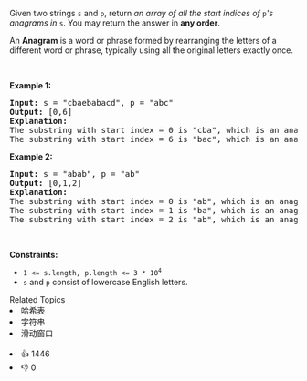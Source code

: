 <p>Given two strings <code>s</code> and <code>p</code>, return <em>an array of all the start indices of </em><code>p</code><em>'s anagrams in </em><code>s</code>. You may return the answer in <strong>any order</strong>.</p>

<p>An <strong>Anagram</strong> is a word or phrase formed by rearranging the letters of a different word or phrase, typically using all the original letters exactly once.</p>

<p>&nbsp;</p> 
<p><strong class="example">Example 1:</strong></p>

<pre>
<strong>Input:</strong> s = "cbaebabacd", p = "abc"
<strong>Output:</strong> [0,6]
<strong>Explanation:</strong>
The substring with start index = 0 is "cba", which is an anagram of "abc".
The substring with start index = 6 is "bac", which is an anagram of "abc".
</pre>

<p><strong class="example">Example 2:</strong></p>

<pre>
<strong>Input:</strong> s = "abab", p = "ab"
<strong>Output:</strong> [0,1,2]
<strong>Explanation:</strong>
The substring with start index = 0 is "ab", which is an anagram of "ab".
The substring with start index = 1 is "ba", which is an anagram of "ab".
The substring with start index = 2 is "ab", which is an anagram of "ab".
</pre>

<p>&nbsp;</p> 
<p><strong>Constraints:</strong></p>

<ul> 
 <li><code>1 &lt;= s.length, p.length &lt;= 3 * 10<sup>4</sup></code></li> 
 <li><code>s</code> and <code>p</code> consist of lowercase English letters.</li> 
</ul>

<div><div>Related Topics</div><div><li>哈希表</li><li>字符串</li><li>滑动窗口</li></div></div><br><div><li>👍 1446</li><li>👎 0</li></div>
